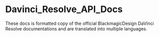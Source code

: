 # Davinci_Resolve_API_Docs
 These docs is formatted copy of the official BlackmagicDesign DaVinci Resolve documentations and are translated into multiple languages.
